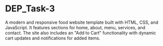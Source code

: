 # DEP_Task-3
 A modern and responsive food website template built with HTML, CSS, and JavaScript. It features sections for home, about, menu, services, and contact. The site also includes an "Add to Cart" functionality with dynamic cart updates and notifications for added items.  
